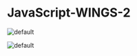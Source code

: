 # JavaScript-WINGS-2
![default](https://user-images.githubusercontent.com/28942665/34468164-830d85b6-ef46-11e7-932f-097964e39b2d.JPG)

![default](https://user-images.githubusercontent.com/28942665/34468217-9e3868dc-ef47-11e7-8607-bcb33c5ff454.JPG)
